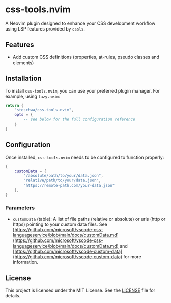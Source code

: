 # css-tools.nvim

A Neovim plugin designed to enhance your CSS development workflow using LSP features provided by `cssls`.

## Features

- Add custom CSS definitions (properties, at-rules, pseudo classes and elements)

## Installation

To install `css-tools.nvim`, you can use your preferred plugin manager. For example, using `lazy.nvim`:

```lua
return {
    "steschwa/css-tools.nvim",
    opts = {
        -- see below for the full configuration reference
    }
}
```

## Configuration

Once installed, `css-tools.nvim` needs to be configured to function properly:

```lua
{
    customData = {
        "/absolute/path/to/your/data.json",
        "relative/path/to/your/data.json",
        "https://remote-path.com/your-data.json"
    },
}
```

### Parameters

- `customData` (table<string>): A list of file paths (relative or absolute) or urls (http or https) pointing to your custom data files.
  See [https://github.com/microsoft/vscode-css-languageservice/blob/main/docs/customData.md](https://github.com/microsoft/vscode-css-languageservice/blob/main/docs/customData.md)
  and [https://github.com/microsoft/vscode-custom-data](https://github.com/microsoft/vscode-custom-data) for more information.

## License

This project is licensed under the MIT License. See the [LICENSE](LICENSE) file for details.
